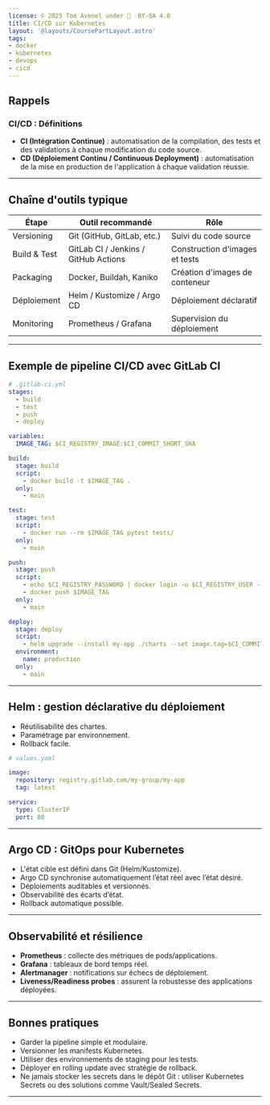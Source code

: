 ```yaml
---
license: © 2025 Tom Avenel under 󰵫  BY-SA 4.0
title: CI/CD sur Kubernetes
layout: '@layouts/CoursePartLayout.astro'
tags:
- docker
- kubernetes
- devops
- cicd
---
```


## Rappels

### CI/CD : Définitions

- **CI (Intégration Continue)** : automatisation de la compilation, des tests et des validations à chaque modification du code source.
- **CD (Déploiement Continu / Continuous Deployment)** : automatisation de la mise en production de l'application à chaque validation réussie.

---

## Chaîne d'outils typique

| Étape | Outil recommandé | Rôle |
|------|------------------|------|
| Versioning | Git (GitHub, GitLab, etc.) | Suivi du code source |
| Build & Test | GitLab CI / Jenkins / GitHub Actions | Construction d'images et tests |
| Packaging | Docker, Buildah, Kaniko | Création d'images de conteneur |
| Déploiement | Helm / Kustomize / Argo CD | Déploiement déclaratif |
| Monitoring | Prometheus / Grafana | Supervision du déploiement |

---

## Exemple de pipeline CI/CD avec GitLab CI

```yaml
# .gitlab-ci.yml
stages:
  - build
  - test
  - push
  - deploy

variables:
  IMAGE_TAG: $CI_REGISTRY_IMAGE:$CI_COMMIT_SHORT_SHA

build:
  stage: build
  script:
    - docker build -t $IMAGE_TAG .
  only:
    - main

test:
  stage: test
  script:
    - docker run --rm $IMAGE_TAG pytest tests/
  only:
    - main

push:
  stage: push
  script:
    - echo $CI_REGISTRY_PASSWORD | docker login -u $CI_REGISTRY_USER --password-stdin $CI_REGISTRY
    - docker push $IMAGE_TAG
  only:
    - main

deploy:
  stage: deploy
  script:
    - helm upgrade --install my-app ./charts --set image.tag=$CI_COMMIT_SHORT_SHA
  environment:
    name: production
  only:
    - main
```

---

## Helm : gestion déclarative du déploiement

- Réutilisabilité des chartes.
- Paramétrage par environnement.
- Rollback facile.

```yaml
# values.yaml

image:
  repository: registry.gitlab.com/my-group/my-app
  tag: latest

service:
  type: ClusterIP
  port: 80
```

---

## Argo CD : GitOps pour Kubernetes

* L'état cible est défini dans Git (Helm/Kustomize).
* Argo CD synchronise automatiquement l’état réel avec l’état désiré.
* Déploiements auditables et versionnés.
* Observabilité des écarts d’état.
* Rollback automatique possible.

---

## Observabilité et résilience

* **Prometheus** : collecte des métriques de pods/applications.
* **Grafana** : tableaux de bord temps réel.
* **Alertmanager** : notifications sur échecs de déploiement.
* **Liveness/Readiness probes** : assurent la robustesse des applications déployées.

---

## Bonnes pratiques

* Garder la pipeline simple et modulaire.
* Versionner les manifests Kubernetes.
* Utiliser des environnements de staging pour les tests.
* Déployer en rolling update avec stratégie de rollback.
* Ne jamais stocker les secrets dans le dépôt Git : utiliser Kubernetes Secrets ou des solutions comme Vault/Sealed Secrets.

---


